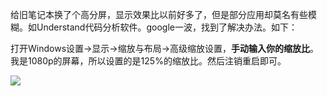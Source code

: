 

给旧笔记本换了个高分屏，显示效果比以前好多了，但是部分应用却莫名有些模糊。如Understand代码分析软件。google一波，找到了解决办法。如下：

打开Windows设置->显示->缩放与布局->高级缩放设置，**手动输入你的缩放比**。我是1080p的屏幕，所以设置的是125%的缩放比。然后注销重启即可。

![](https://pic.downk.cc/item/5e188db37f9a96fec1642ba7.jpg)

